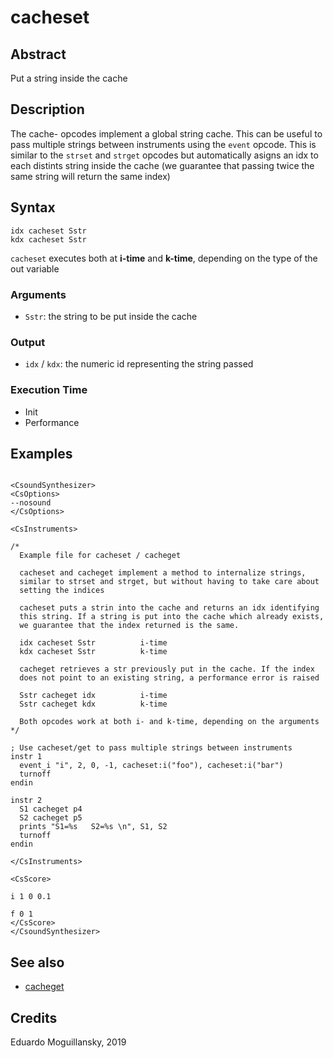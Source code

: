 # cacheset

## Abstract

Put a string inside the cache


## Description

The cache- opcodes implement a global string cache. This can be useful to
pass multiple strings between instruments using the `event` opcode. This is
similar to the `strset` and `strget` opcodes but automatically asigns an idx
to each distints string inside the cache (we guarantee that passing twice 
the same string will return the same index)

## Syntax

    idx cacheset Sstr
    kdx cacheset Sstr
    
`cacheset` executes both at **i-time** and **k-time**, depending on the type of
the out variable

### Arguments

* `Sstr`: the string to be put inside the cache

### Output

* `idx` / `kdx`: the numeric id representing the string passed


### Execution Time

* Init 
* Performance

## Examples

```csound 

<CsoundSynthesizer>
<CsOptions>
--nosound
</CsOptions>

<CsInstruments>

/*
  Example file for cacheset / cacheget

  cacheset and cacheget implement a method to internalize strings,
  similar to strset and strget, but without having to take care about
  setting the indices

  cacheset puts a strin into the cache and returns an idx identifying 
  this string. If a string is put into the cache which already exists,
  we guarantee that the index returned is the same. 

  idx cacheset Sstr          i-time
  kdx cacheset Sstr          k-time

  cacheget retrieves a str previously put in the cache. If the index
  does not point to an existing string, a performance error is raised

  Sstr cacheget idx          i-time
  Sstr cacheget kdx          k-time

  Both opcodes work at both i- and k-time, depending on the arguments
*/

; Use cacheset/get to pass multiple strings between instruments
instr 1  
  event_i "i", 2, 0, -1, cacheset:i("foo"), cacheset:i("bar")
  turnoff
endin

instr 2
  S1 cacheget p4
  S2 cacheget p5
  prints "S1=%s   S2=%s \n", S1, S2
  turnoff
endin

</CsInstruments>

<CsScore>

i 1 0 0.1

f 0 1
</CsScore>
</CsoundSynthesizer>

```


## See also

* [cacheget](cacheget.md)

## Credits

Eduardo Moguillansky, 2019
